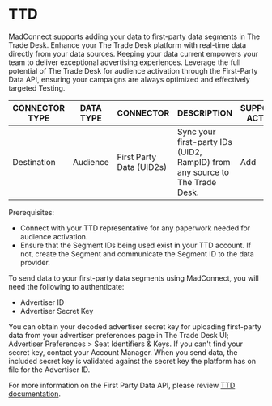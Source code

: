 # TTD

MadConnect supports adding your data to first-party data segments in The Trade Desk. Enhance your The Trade Desk platform with real-time data directly from your data sources. Keeping your data current empowers your team to deliver exceptional advertising experiences. Leverage the full potential of The Trade Desk for audience activation through the First-Party Data API, ensuring your campaigns are always optimized and effectively targeted Testing.

| CONNECTOR TYPE | DATA TYPE | CONNECTOR                | DESCRIPTION                                                                 | SUPPORTED ACTIONS |
| -------------- | --------- | ------------------------ | --------------------------------------------------------------------------- | ----------------- |
| Destination    | Audience  | First Party Data (UID2s) | Sync your first-party IDs (UID2, RampID) from any source to The Trade Desk. | Add               |

Prerequisites:

* Connect with your TTD representative for any paperwork needed for audience activation.
* Ensure that the Segment IDs being used exist in your TTD account. If not, create the Segment and communicate the Segment ID to the data provider.

To send data to your first-party data segments using MadConnect, you will need the following to authenticate:

* Advertiser ID
* Advertiser Secret Key

You can obtain your decoded advertiser secret key for uploading first-party data from your advertiser preferences page in The Trade Desk UI; Advertiser Preferences > Seat Identifiers & Keys. If you can't find your secret key, contact your Account Manager. When you send data, the included secret key is validated against the secret key the platform has on file for the Advertiser ID.

For more information on the First Party Data API, please review [TTD documentation](TTD.md).
